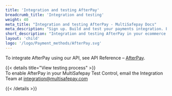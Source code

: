 ```yaml
---
title: 'Integration and testing AfterPay'
breadcrumb_title: 'Integration and testing'
weight: 40
meta_title: "Integration and testing AfterPay - MultiSafepay Docs"
meta_description: "Sign up. Build and test your payments integration. Explore our products and services. Use our API Reference, SDKs, and wrappers. Get support."
short_description: "Integration and testing AfterPay in your ecommerce platform"
layout: 'child'
logo: '/logo/Payment_methods/AfterPay.svg'
---
```


To integrate AfterPay using our API, see API Reference – [AfterPay](/api/#afterpay).

{{< details title="View testing process" >}}
&nbsp;  
To enable AfterPay in your MultiSafepay Test Control, email the Integration Team at <integration@multisafepay.com>

{{< /details >}}